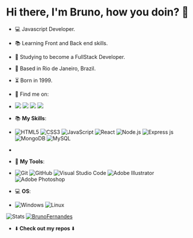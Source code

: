 # Hi there, I'm Bruno, how you doin? 👋

- 💻 Javascript Developer.
- 📚 Learning Front and Back end skills.
- 🧰 Studying to become a FullStack Developer.
- 🔭 Based in Rio de Janeiro, Brazil.
- ⏳  Born in 1999.
- 🔗 Find me on: 
- [<img src="https://img.shields.io/badge/linkedin-%230077B5.svg?&style=for-the-badge&logo=linkedin&logoColor=white" />](https://www.linkedin.com/in/bruno-fernandes-27b55b210/) [<img src = "https://img.shields.io/badge/instagram-%23E4405F.svg?&style=for-the-badge&logo=instagram&logoColor=white">](https://www.instagram.com/b.fernandesfc/) [<img src = "https://img.shields.io/badge/facebook-%231877F2.svg?&style=for-the-badge&logo=facebook&logoColor=white">](https://www.facebook.com/brunoraider15/) [<img src ="https://img.shields.io/badge/Gmail-D14836?style=for-the-badge&logo=gmail&logoColor=white" />](mailto:brunofernandes.job@gmail.com)

- 📚 **__My Skills__**: 
-    ![HTML5](https://img.shields.io/badge/html5-%23E34F26.svg?style=for-the-badge&logo=html5&logoColor=white) ![CSS3](https://img.shields.io/badge/css3-%231572B6.svg?style=for-the-badge&logo=css3&logoColor=white) ![JavaScript](https://img.shields.io/badge/javascript-%23323330.svg?style=for-the-badge&logo=javascript&logoColor=%23F7DF1E) ![React](https://img.shields.io/badge/react-%2320232a.svg?style=for-the-badge&logo=react&logoColor=%2361DAFB) ![Node.js](https://img.shields.io/badge/Node.js-339933?style=for-the-badge&logo=nodedotjs&logoColor=white)   ![Express js](https://img.shields.io/badge/Express.js-000000?style=for-the-badge&logo=express&logoColor=white) ![MongoDB](https://img.shields.io/badge/MongoDB-white?style=for-the-badge&logo=mongodb&logoColor=4EA94B) ![MySQL](https://img.shields.io/badge/mysql-%2300f.svg?style=for-the-badge&logo=mysql&logoColor=white) 
-     
- 🧰 **__My Tools__**:
-    ![Git](https://img.shields.io/badge/git-%23F05033.svg?style=for-the-badge&logo=git&logoColor=white) ![GitHub](https://img.shields.io/badge/github-%23121011.svg?style=for-the-badge&logo=github&logoColor=white) ![Visual Studio Code](https://img.shields.io/badge/Visual%20Studio%20Code-0078d7.svg?style=for-the-badge&logo=visual-studio-code&logoColor=white) ![Adobe Illustrator](https://img.shields.io/badge/adobeillustrator-%23FF9A00.svg?style=for-the-badge&logo=adobeillustrator&logoColor=white) ![Adobe Photoshop](https://img.shields.io/badge/adobephotoshop-%2331A8FF.svg?style=for-the-badge&logo=adobephotoshop&logoColor=white)
 
- 💻 **__OS__**:
-    ![Windows](https://img.shields.io/badge/Windows-0078D6?style=for-the-badge&logo=windows&logoColor=white) ![Linux](https://img.shields.io/badge/Linux-FCC624?style=for-the-badge&logo=linux&logoColor=black) 


![Stats](https://github-readme-stats.vercel.app/api?username=brunofernandes23&show_icons=true&theme=tokyonight)
[![BrunoFernandes](https://github-readme-stats.vercel.app/api/top-langs/?username=brunofernandes23&hide=html&layout=compact&theme=tokyonight)](https://github.com/brunofernandes23/)

- ⬇️ **__Check out my repos__** ⬇️






